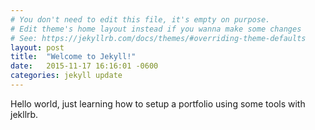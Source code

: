 ```yaml
---
# You don't need to edit this file, it's empty on purpose.
# Edit theme's home layout instead if you wanna make some changes
# See: https://jekyllrb.com/docs/themes/#overriding-theme-defaults
layout: post
title:  "Welcome to Jekyll!"
date:   2015-11-17 16:16:01 -0600
categories: jekyll update
---
```


Hello world, just learning how to setup a portfolio using some tools with jekllrb.  
